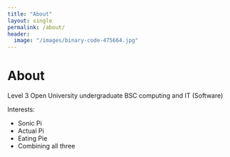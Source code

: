```yaml
---
title: "About"
layout: single
permalink: /about/
header:
  image: "/images/binary-code-475664.jpg"
---
```


# About

Level 3 Open University undergraduate BSC computing and IT (Software)

Interests:
* Sonic Pi
* Actual Pi
* Eating Pie
* Combining all three